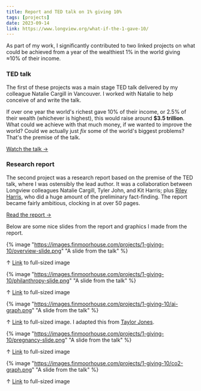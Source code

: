 ```yaml
---
title: Report and TED talk on 1% giving 10%
tags: [projects]
date: 2023-09-14
link: https://www.longview.org/what-if-the-1-gave-10/
---
```


As part of my work, I significantly contributed to two linked projects on what could be achieved from a year of the wealthiest 1% in the world giving ≈10% of their income.

### TED talk

The first of these projects was a main stage TED talk delivered by my colleague Natalie Cargill in Vancouver. I worked with Natalie to help conceive of and write the talk.

If over one year the world's richest gave 10% of their income, or 2.5% of their wealth (whichever is highest), this would raise around **$3.5 trillion**. What could we achieve with that much money, if we wanted to improve the world? Could we actually just *fix* some of the world's biggest problems? That's the premise of the talk.

<a class="flex items-center gap-1.5 bg-slate-600 hover:bg-slate-400 text-sm font-semibold text-white px-2.5 py-0.5 rounded-full max-w-max no-underline font-medium font-sans" href="https://www.ted.com/talks/natalie_cargill_how_to_solve_the_world_s_biggest_problems" target="_blank">Watch the talk →</a>

### Research report

The second project was a research report based on the premise of the TED talk, where I was ostensibly the lead author. It was a collaboration between Longview colleagues Natalie Cargill, Tyler John, and Kit Harris; plus [Riley Harris](https://www.millionyearview.com/), who did a huge amount of the preliminary fact-finding. The report became fairly ambitious, clocking in at over 50 pages.

<a class="flex items-center gap-1.5 bg-slate-600 hover:bg-slate-400 text-sm font-semibold text-white px-2.5 py-0.5 rounded-full max-w-max no-underline font-medium font-sans" href="https://www.longview.org/wp-content/uploads/2023/09/Longview-Report-If-the-1-percent-gave-10-percent.pdf" target="_blank">Read the report →</a>

Below are some nice slides from the report and graphics I made from the report.

{% image "https://images.finmoorhouse.com/projects/1-giving-10/overview-slide.png" "A slide from the talk" %}

↑ [Link](https://images.finmoorhouse.com/projects/1-giving-10/overview-slide.png) to full-sized image

{% image "https://images.finmoorhouse.com/projects/1-giving-10/philanthropy-slide.png" "A slide from the talk" %}

↑ [Link](https://images.finmoorhouse.com/projects/1-giving-10/philanthropy-slide.png) to full-sized image

{% image "https://images.finmoorhouse.com/projects/1-giving-10/ai-graph.png" "A slide from the talk" %}

↑ [Link](https://images.finmoorhouse.com/projects/1-giving-10/ai-graph.png) to full-sized image. I adapted this from [Taylor Jones](https://eadesigner.co.uk/).

{% image "https://images.finmoorhouse.com/projects/1-giving-10/pregnancy-slide.png" "A slide from the talk" %}

↑ [Link](https://images.finmoorhouse.com/projects/1-giving-10/pregnancy-slide.png) to full-sized image

{% image "https://images.finmoorhouse.com/projects/1-giving-10/co2-graph.png" "A slide from the talk" %}

↑ [Link](https://images.finmoorhouse.com/projects/1-giving-10/co2-graph.png) to full-sized image
